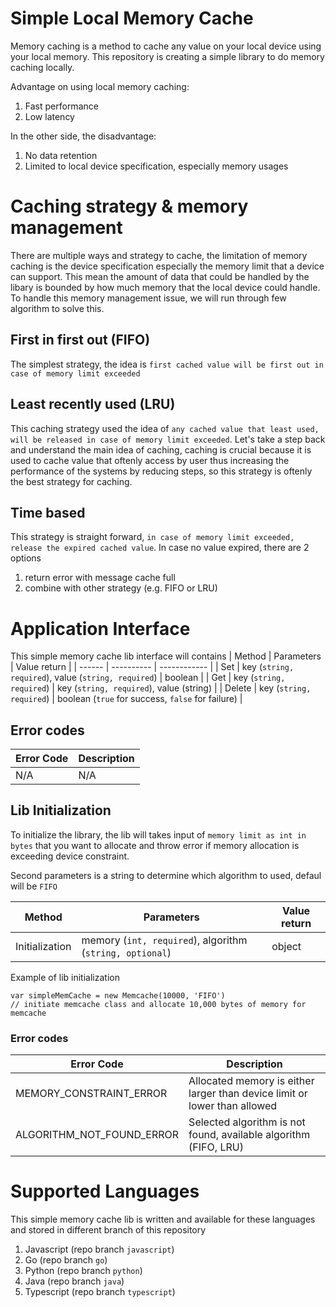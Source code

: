 # Simple Local Memory Cache
Memory caching is a method to cache any value on your local device using your local memory. This repository is creating a simple library to do memory caching locally.

Advantage on using local memory caching:
1. Fast performance
2. Low latency

In the other side, the disadvantage:
1. No data retention
2. Limited to local device specification, especially memory usages

# Caching strategy & memory management
There are multiple ways and strategy to cache, the limitation of memory caching is the device specification especially the memory limit that a device can support. This mean the amount of data that could be handled by the libary is bounded by how much memory that the local device could handle. To handle this memory management issue, we will run through few algorithm to solve this.

## First in first out (FIFO)
The simplest strategy, the idea is `first cached value will be first out in case of memory limit exceeded`

## Least recently used (LRU)
This caching strategy used the idea of `any cached value that least used, will be released in case of memory limit exceeded`. Let's take a step back and understand the main idea of caching, caching is crucial because it is used to cache value that oftenly access by user thus increasing the performance of the systems by reducing steps, so this strategy is oftenly the best strategy for caching.

## Time based
This strategy is straight forward, `in case of memory limit exceeded, release the expired cached value`. In case no value expired, there are 2 options
1. return error with message cache full
2. combine with other strategy (e.g. FIFO or LRU)

# Application Interface
This simple memory cache lib interface will contains 
| Method | Parameters | Value return | 
| ------ | ---------- | ------------ |
| Set    | key (`string, required`), value (`string, required`) | boolean |
| Get    | key (`string, required`) | key (`string, required`), value (string) |
| Delete | key (`string, required`) | boolean (`true` for success, `false` for failure) |

## Error codes
| Error Code | Description |
| ---------- | ----------- |
| N/A | N/A |

## Lib Initialization
To initialize the library, the lib will takes input of `memory limit as int in bytes` that you want to allocate and throw error if memory allocation is exceeding device constraint. 

Second parameters is a string to determine which algorithm to used, defaul will be `FIFO`

| Method | Parameters | Value return | 
| ------ | ---------- | ------------ |
| Initialization   | memory (`int, required`), algorithm (`string, optional`) | object |

Example of lib initialization
```
var simpleMemCache = new Memcache(10000, 'FIFO')
// initiate memcache class and allocate 10,000 bytes of memory for memcache
```

### Error codes
| Error Code | Description |
| ---------- | ----------- |
| MEMORY_CONSTRAINT_ERROR | Allocated memory is either larger than device limit or lower than allowed |
| ALGORITHM_NOT_FOUND_ERROR | Selected algorithm is not found, available algorithm (FIFO, LRU) |

# Supported Languages
This simple memory cache lib is written and available for these languages and stored in different branch of this repository
1. Javascript (repo branch `javascript`)
2. Go (repo branch `go`)
3. Python (repo branch `python`)
4. Java (repo branch `java`)
5. Typescript (repo branch `typescript`)